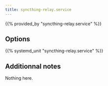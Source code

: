 ```yaml
---
title: syncthing-relay.service
---
```


{{% provided_by "syncthing-relay.service" %}}

## Options

{{% systemd_unit "syncthing-relay.service" %}}

## Additionnal notes

Nothing here.